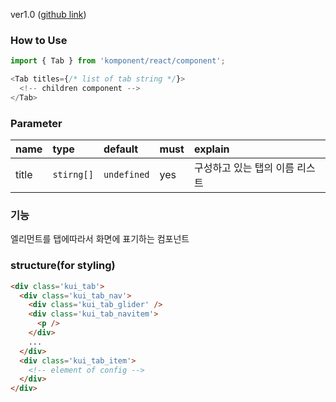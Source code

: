 ver1.0 ([github link](https://github.com/Komponent1/Komponent/tree/master/React/app/srcs/components/tab))

### How to Use

~~~javascript
import { Tab } from 'komponent/react/component';

<Tab titles={/* list of tab string */}>
  <!-- children component -->
</Tab>
~~~

### Parameter

|name|type|default|must|explain|
|:---|:---|:---|:---|:---|
|title|`stirng[]`|`undefined`|yes|구성하고 있는 탭의 이름 리스트|

### 기능
엘리먼트를 탭에따라서 화면에 표기하는 컴포넌트

### structure(for styling)
```html
<div class='kui_tab'>
  <div class='kui_tab_nav'>
    <div class='kui_tab_glider' />
    <div class='kui_tab_navitem'>
      <p />
    </div>
    ...
  </div>
  <div class='kui_tab_item'>
    <!-- element of config -->
  </div>
</div>
```
